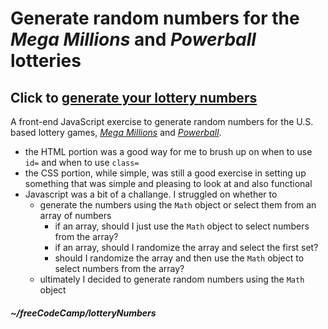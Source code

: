 # Generate random numbers for the _Mega Millions_ and _Powerball_ lotteries  

## Click to <a href="https://sjroma.github.io/lotterynumbers" target="_blank">generate your lottery numbers</a>  

A front-end JavaScript exercise to generate random numbers for the U.S. based
lottery games, [_Mega Millions_](https://www.megamillions.com) and [_Powerball_](https://www.megamillions.com).  

* the HTML portion was a good way for me to brush up on when to use `id=` and when to use `class=`  
* the CSS portion, while simple, was still a good exercise in setting up something that 
was simple and pleasing to look at and also functional  
* Javascript was a bit of a challange. I struggled on whether to  
  * generate the numbers using the `Math` object or select them from an array of numbers  
    * if an array, should I just use the `Math` object to select numbers from the array?
    * if an array, should I randomize the array and select the first set?  
    * should I randomize the array and then use the `Math` object to select numbers from the array?  
  * ultimately I decided to generate random numbers using the `Math` object  

##### ~/freeCodeCamp/lotteryNumbers

